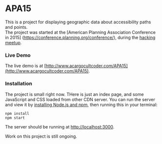 # APA15
This is a project for displaying geographic data about accessibility paths and points.  
The project was started at the [American Planning Association Conference in 2015]
(https://conference.planning.org/conference/), 
during the [hacking meetup](http://www.meetup.com/Code-for-Seattle/events/221372032/).

### Live Demo
The live demo is at [http://www.acargocultcoder.com/APA15](http://www.acargocultcoder.com/APA15).

### Installation
The project is small right now.  THere is just an index page, and some JavaScript and CSS 
loaded from other CDN server.  You can run the server and view it by 
[installing Node.js and npm](https://docs.npmjs.com/getting-started/installing-node),
then running this in your terminal:

    npm install
    npm start

The server should be running at [http://localhost:3000](http://localhost:3000).

Work on this project is still ongoing.